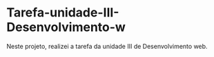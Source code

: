 # Tarefa-unidade-III-Desenvolvimento-w
Neste projeto, realizei a tarefa da unidade III de Desenvolvimento web.      

